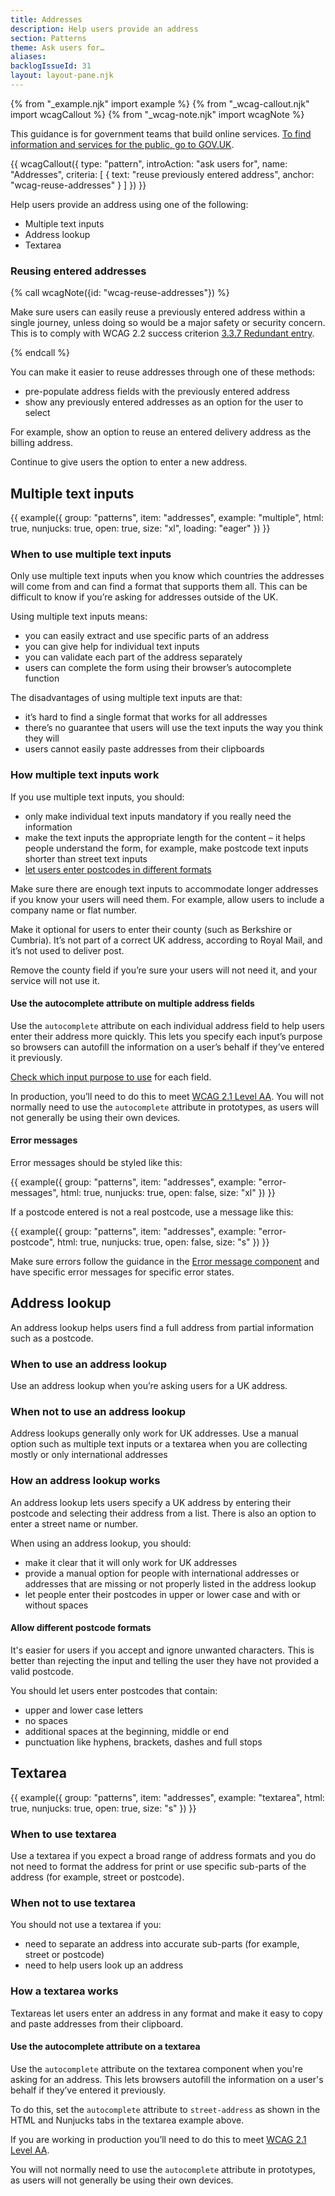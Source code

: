 ```yaml
---
title: Addresses
description: Help users provide an address
section: Patterns
theme: Ask users for…
aliases:
backlogIssueId: 31
layout: layout-pane.njk
---
```


{% from "_example.njk" import example %}
{% from "_wcag-callout.njk" import wcagCallout %}
{% from "_wcag-note.njk" import wcagNote %}

This guidance is for government teams that build online services. [To find information and services for the public, go to GOV.UK](https://www.gov.uk/).

{{ wcagCallout({
  type: "pattern",
  introAction: "ask users for",
  name: "Addresses",
  criteria: [
    {
      text: "reuse previously entered address",
      anchor: "wcag-reuse-addresses"
    }
  ]
}) }}

Help users provide an address using one of the following:

- Multiple text inputs
- Address lookup
- Textarea

### Reusing entered addresses

{% call wcagNote({id: "wcag-reuse-addresses"}) %}

<p>Make sure users can easily reuse a previously entered address within a single journey, unless doing so would be a major safety or security concern. This is to comply with WCAG 2.2 success criterion <a href="https://www.w3.org/WAI/WCAG22/Understanding/redundant-entry.html">3.3.7 Redundant entry</a>.</p>
{% endcall %}

You can make it easier to reuse addresses through one of these methods:

- pre-populate address fields with the previously entered address
- show any previously entered addresses as an option for the user to select

For example, show an option to reuse an entered delivery address as the billing address.

Continue to give users the option to enter a new address.

## Multiple text inputs

{{ example({ group: "patterns", item: "addresses", example: "multiple", html: true, nunjucks: true, open: true, size: "xl", loading: "eager" }) }}

### When to use multiple text inputs

Only use multiple text inputs when you know which countries the addresses will come from and can find a format that supports them all. This can be difficult to know if you’re asking for addresses outside of the UK.

Using multiple text inputs means:

- you can easily extract and use specific parts of an address
- you can give help for individual text inputs
- you can validate each part of the address separately
- users can complete the form using their browser’s autocomplete function

The disadvantages of using multiple text inputs are that:

- it’s hard to find a single format that works for all addresses
- there’s no guarantee that users will use the text inputs the way you think they will
- users cannot easily paste addresses from their clipboards

### How multiple text inputs work

If you use multiple text inputs, you should:

- only make individual text inputs mandatory if you really need the information
- make the text inputs the appropriate length for the content – it helps people understand the form, for example, make postcode text inputs shorter than street text inputs
- <a href="#allow-different-postcode-formats">let users enter postcodes in different formats</a>

Make sure there are enough text inputs to accommodate longer addresses if you know your users will need them. For example, allow users to include a company name or flat&nbsp;number.

Make it optional for users to enter their county (such as Berkshire or Cumbria). It’s not part of a correct UK address, according to Royal Mail, and it’s not used to deliver post.

Remove the county field if you’re sure your users will not need it, and your service will not use it.

#### Use the autocomplete attribute on multiple address fields

Use the `autocomplete` attribute on each individual address field to help users enter their address more quickly. This lets you specify each input’s purpose so browsers can autofill the information on a user’s behalf if they’ve entered it previously.

[Check which input purpose to use](https://www.w3.org/TR/WCAG21/#input-purposes) for each field.

In production, you’ll need to do this to meet [WCAG 2.1 Level AA](https://www.w3.org/WAI/WCAG21/Understanding/identify-input-purpose.html). You will not normally need to use the `autocomplete` attribute in prototypes, as users will not generally be using their own devices.

#### Error messages

Error messages should be styled like this:

{{ example({ group: "patterns", item: "addresses", example: "error-messages", html: true, nunjucks: true, open: false, size: "xl" }) }}

If a postcode entered is not a real postcode, use a message like this:

{{ example({ group: "patterns", item: "addresses", example: "error-postcode", html: true, nunjucks: true, open: false, size: "s" }) }}

Make sure errors follow the guidance in the [Error message component](/components/error-message/) and have specific error messages for specific error states.

## Address lookup

An address lookup helps users find a full address from partial information such as a postcode.

### When to use an address lookup

Use an address lookup when you’re asking users for a UK address.

### When not to use an address lookup

Address lookups generally only work for UK addresses. Use a manual option such as multiple text inputs or a textarea when you are collecting mostly or only international&nbsp;addresses

### How an address lookup works

An address lookup lets users specify a UK address by entering their postcode and selecting their address from a list. There is also an option to enter a street name or&nbsp;number.

When using an address lookup, you should:

- make it clear that it will only work for UK addresses
- provide a manual option for people with international addresses or addresses that are missing or not properly listed in the address lookup
- let people enter their postcodes in upper or lower case and with or without spaces

#### Allow different postcode formats

It's easier for users if you accept and ignore unwanted characters. This is better than rejecting the input and telling the user they have not provided a valid postcode.

You should let users enter postcodes that contain:

- upper and lower case letters
- no spaces
- additional spaces at the beginning, middle or end
- punctuation like hyphens, brackets, dashes and full stops

## Textarea

{{ example({ group: "patterns", item: "addresses", example: "textarea", html: true, nunjucks: true, open: true, size: "s" }) }}

### When to use textarea

Use a textarea if you expect a broad range of address formats and you do not need to format the address for print or use specific sub-parts of the address (for example, street or postcode).

### When not to use textarea

You should not use a textarea if you:

- need to separate an address into accurate sub-parts (for example, street or postcode)
- need to help users look up an address

### How a textarea works

Textareas let users enter an address in any format and make it easy to copy and paste addresses from their clipboard.

#### Use the autocomplete attribute on a textarea

Use the `autocomplete` attribute on the textarea component when you're asking for an address. This lets browsers autofill the information on a user's behalf if they’ve entered it previously.

To do this, set the `autocomplete` attribute to `street-address` as shown in the HTML and Nunjucks tabs in the textarea example above.

If you are working in production you’ll need to do this to meet [WCAG 2.1 Level AA](https://www.w3.org/WAI/WCAG21/Understanding/identify-input-purpose.html).

You will not normally need to use the `autocomplete` attribute in prototypes, as users will not generally be using their own devices.

